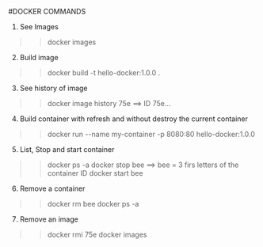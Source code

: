 #DOCKER COMMANDS

1. See Images
>> docker images

2. Build image
>> docker build -t hello-docker:1.0.0 .

3. See history of image
>> docker image history 75e      ==>  ID  75e... 

4. Build container with refresh and without destroy the current container
>> docker run --name my-container -p 8080:80 hello-docker:1.0.0

5. List, Stop and start container
>> docker ps -a
>> docker stop bee              ==>     bee = 3 firs letters of the container ID
>> docker start bee

6. Remove a container
>> docker rm bee
>> docker ps -a

7. Remove an image
>> docker rmi 75e
>> docker images